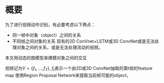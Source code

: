# 概要
为了进行视频动作识别，有必要考虑以下两点：
- 同一帧中对象（object）之间的关系
- 不同帧之间对象的关系
现有的2D ConVnet+LSTM或3D ConvNet或是无法处理对象之间的关系，或是无法处理流动的视频。

本文用动态的图模型来建模对象之间的交互

视频记为$V=\{f_1,...,f_T\}$, $f_t$表示一个由2D或3D ConvNet抽取的第t帧的feature map
使用Region Proposal Network来提取当前帧可能的object，
